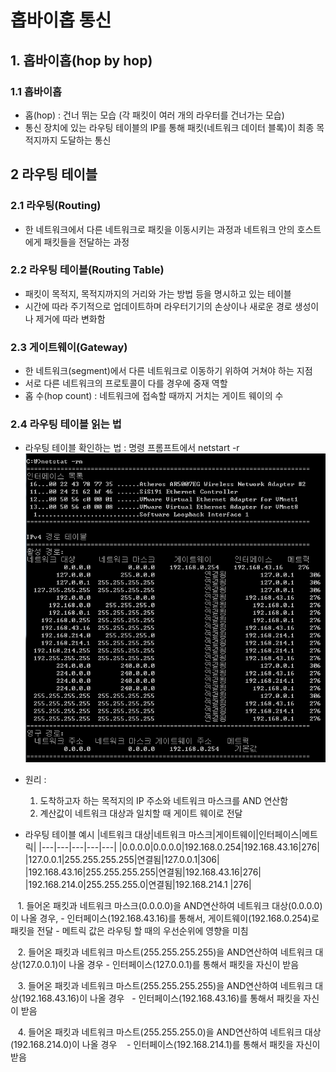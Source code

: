 # 홉바이홉 통신
## 1. 홉바이홉(hop by hop)
### 1.1 홉바이홉
- 홉(hop) : 건너 뛰는 모습 (각 패킷이 여러 개의 라우터를 건너가는 모습)
- 통신 장치에 있는 라우팅 테이블의 IP를 통해 패킷(네트워크 데이터 블록)이 최종 목적지까지 도달하는 통신

## 2 라우팅 테이블
### 2.1 라우팅(Routing)
- 한 네트워크에서 다른 네트워크로 패킷을 이동시키는 과정과 네트워크 안의 호스트에게 패킷들을 전달하는 과정

### 2.2 라우팅 테이블(Routing Table)
- 패킷이 목적지, 목적지까지의 거리와 가는 방법 등을 명시하고 있는 테이블 
- 시간에 따라 주기적으로 업데이트하며 라우터기기의 손상이나 새로운 경로 생성이나 제거에 따라 변화함

### 2.3 게이트웨이(Gateway)
- 한 네트워크(segment)에서 다른 네트워크로 이동하기 위하여 거쳐야 하는 지점
- 서로 다른 네트워크의 프로토콜이 다를 경우에 중재 역할
- 홉 수(hop count) : 네트워크에 접속할 때까지 거치는 게이트 웨이의 수

### 2.4 라우팅 테이블 읽는 법
- 라우팅 테이블 확인하는 법 : 명령 프롬프트에서 netstart -r
![](../../img/Hop_01.png)
- 원리 : 
	1. 도착하고자 하는 목적지의 IP 주소와 네트워크 마스크를 AND 연산함
	2. 계산값이 네트워크 대상과 일치할 때 게이트 웨이로 전달

- 라우팅 테이블 예시
|네트워크 대상|네트워크 마스크|게이트웨이|인터페이스|메트릭|
|---|---|---|---|---|
|0.0.0.0|0.0.0.0|192.168.0.254|192.168.43.16|276|
|127.0.0.1|255.255.255.255|연결됨|127.0.0.1|306|
|192.168.43.16|255.255.255.255|연결됨|192.168.43.16|276|
|192.168.214.0|255.255.255.0|연결됨|192.168.214.1 |276|
	
   1. 들어온 패킷과 네트워크 마스크(0.0.0.0)을 AND연산하여 네트워크 대상(0.0.0.0)이 나올 경우,
	- 인터페이스(192.168.43.16)를 통해서, 게이트웨이(192.168.0.254)로 패킷을 전달
	- 메트릭 값은 라우팅 할 때의 우선순위에 영향을 미침

   2. 들어온 패킷과 네트워크 마스트(255.255.255.255)을 AND연산하여 네트워크 대상(127.0.0.1)이 나올 경우
	- 인터페이스(127.0.0.1)를 통해서 패킷을 자신이 받음

   3. 들어온 패킷과 네트워크 마스트(255.255.255.255)을 AND연산하여 네트워크 대상(192.168.43.16)이 나올 경우
   - 인터페이스(192.168.43.16)를 통해서 패킷을 자신이 받음

   4. 들어온 패킷과 네트워크 마스트(255.255.255.0)을 AND연산하여 네트워크 대상(192.168.214.0)이 나올 경우
   - 인터페이스(192.168.214.1)를 통해서 패킷을 자신이 받음